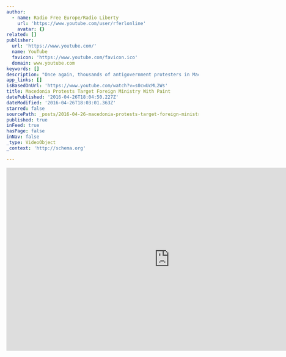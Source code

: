 ```yaml
---
author:
  - name: Radio Free Europe/Radio Liberty
    url: 'https://www.youtube.com/user/rferlonline'
    avatar: {}
related: []
publisher:
  url: 'https://www.youtube.com/'
  name: YouTube
  favicon: 'https://www.youtube.com/favicon.ico'
  domain: www.youtube.com
keywords: []
description: "Once again, thousands of antigovernment protesters in Macedonia's capital marched on April 25, in what they are calling a \"colorful revolution.\" Completing two full weeks of nightly protests in Skopje, activists made the Foreign Ministry their target this time. (RFE/RL's Balkan Service) Originally published at - http://www.rferl.org/media/video/macedonia-protest/27697877.html"
app_links: []
isBasedOnUrl: 'https://www.youtube.com/watch?v=s0cwUcML2Ws'
title: Macedonia Protests Target Foreign Ministry With Paint
datePublished: '2016-04-26T18:04:50.227Z'
dateModified: '2016-04-26T18:03:01.363Z'
starred: false
sourcePath: _posts/2016-04-26-macedonia-protests-target-foreign-ministry-with-paint.md
published: true
inFeed: true
hasPage: false
inNav: false
_type: VideoObject
_context: 'http://schema.org'

---
```

<iframe src="https://cdn.embedly.com/widgets/media.html?src=https%3A%2F%2Fwww.youtube.com%2Fembed%2Fs0cwUcML2Ws%3Ffeature%3Doembed&amp;url=https%3A%2F%2Fwww.youtube.com%2Fwatch%3Fv%3Ds0cwUcML2Ws&amp;image=https%3A%2F%2Fi.ytimg.com%2Fvi%2Fs0cwUcML2Ws%2Fhqdefault.jpg&amp;key=b7d04c9b404c499eba89ee7072e1c4f7&amp;type=text%2Fhtml&amp;schema=youtube" width="854" height="480" scrolling="no" frameborder="0" allowfullscreen="" style=""></iframe>